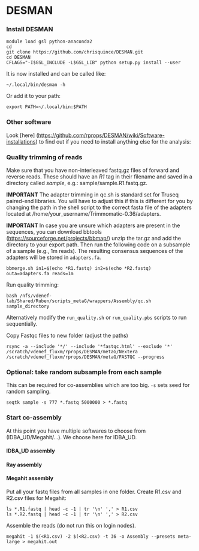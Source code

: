 # DESMAN

### Install DESMAN
```
module load gsl python-anaconda2
cd
git clone https://github.com/chrisquince/DESMAN.git
cd DESMAN
CFLAGS="-I$GSL_INCLUDE -L$GSL_LIB" python setup.py install --user
```
It is now installed and can be called like:
```
~/.local/bin/desman -h
```
Or add it to your path:
```
export PATH=~/.local/bin:$PATH
```
### Other software
Look [here] (https://github.com/rprops/DESMAN/wiki/Software-installations) to find out if you need to install anything else for the analysis: 

### Quality trimming of reads

Make sure that you have non-interleaved fastq.gz files of forward and reverse reads. These should have an *R1* tag in their filename and saved in a directory called *sample*, e.g.: sample/sample.R1.fastq.gz.

**IMPORTANT** The adapter trimming in qc.sh is standard set for Truseq paired-end libraries. You will have to adjust this if this is different for you by changing the path in the shell script to the correct fasta file of the adapters located at /home/your_username/Trimmomatic-0.36/adapters.

**IMPORTANT** In case you are unsure which adapters are present in the sequences, you can download bbtools
(https://sourceforge.net/projects/bbmap/) unzip the tar.gz and add the directory to your export path. Then run the following code on a subsample of a sample (e.g., 1m reads). The resulting consensus sequences of the adapters will be stored in <code>adapters.fa</code>. 
```
bbmerge.sh in1=$(echo *R1.fastq) in2=$(echo *R2.fastq) outa=adapters.fa reads=1m
```
Run quality trimming:
```
bash /nfs/vdenef-lab/Shared/Ruben/scripts_metaG/wrappers/Assembly/qc.sh sample_directory
```
Alternatively modify the <code>run_quality.sh</code> or <code>run_quality.pbs</code> scripts to run sequentially.

Copy Fastqc files to new folder (adjust the paths)
```
rsync -a --include '*/' --include '*fastqc.html' --exclude '*' /scratch/vdenef_fluxm/rprops/DESMAN/metaG/Nextera /scratch/vdenef_fluxm/rprops/DESMAN/metaG/FASTQC --progress
```
### Optional: take random subsample from each sample
This can be required for co-assemblies which are too big. <code>-s</code> sets seed for random sampling.
```
seqtk sample -s 777 *.fastq 5000000 > *.fastq
```
### Start co-assembly
At this point you have multiple softwares to choose from (IDBA_UD/Megahit/...). We choose here for IDBA_UD.

#### IDBA_UD assembly

#### Ray assembly

#### Megahit assembly
Put all your fastq files from all samples in one folder. Create R1.csv and R2.csv files for Megahit:
```
ls *.R1.fastq | head -c -1 | tr '\n' ',' > R1.csv
ls *.R2.fastq | head -c -1 | tr '\n' ',' > R2.csv
```
Assemble the reads (do not run this on login nodes).
```
megahit -1 $(<R1.csv) -2 $(<R2.csv) -t 36 -o Assembly --presets meta-large > megahit.out
```
